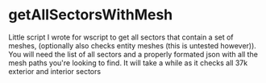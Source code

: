 # getAllSectorsWithMesh

Little script I wrote for wscript to get all sectors that contain a set of meshes, (optionally also checks entity meshes (this is untested however)).
You will need the list of all sectors and a properly formated json with all the mesh paths you're looking to find. 
It will take a while as it checks all 37k exterior and interior sectors
